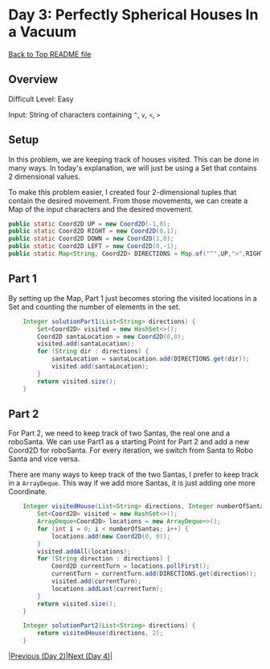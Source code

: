 # Day 3: Perfectly Spherical Houses In a Vacuum

[Back to Top README file](../../../../README.md)
## Overview
Difficult Level: Easy

Input: String of characters containing `^`, `v`, `<`, `>`

## Setup
In this problem, we are keeping track of houses visited.  This can be done in many ways. In today's explanation, we will just be using a Set that contains 2 dimensional values.

To make this problem easier, I created four 2-dimensional tuples that contain
the desired movement. From those movements, we can create a Map of the input
characters and the desired movement.

```java
public static Coord2D UP = new Coord2D(-1,0);
public static Coord2D RIGHT = new Coord2D(0,1);
public static Coord2D DOWN = new Coord2D(1,0);
public static Coord2D LEFT = new Coord2D(0,-1);
public static Map<String, Coord2D> DIRECTIONS = Map.of("^",UP,">",RIGHT,"v",DOWN,"<",LEFT);
```

## Part 1
By setting up the Map, Part 1 just becomes storing the visited locations in a Set
and counting the number of elements in the set.

```java
    Integer solutionPart1(List<String> directions) {
        Set<Coord2D> visited = new HashSet<>();
        Coord2D santaLocation = new Coord2D(0,0);
        visited.add(santaLocation);
        for (String dir : directions) {
            santaLocation = santaLocation.add(DIRECTIONS.get(dir));
            visited.add(santaLocation);
        }
        return visited.size();
    }
```

## Part 2
For Part 2, we need to keep track of two Santas, the real one and a roboSanta.
We can use Part1 as a starting Point for Part 2 and add a new Coord2D for roboSanta.
For every iteration, we switch from Santa to Robo Santa and vice versa.

There are many ways to keep track of the two Santas, I prefer to keep track in a `ArrayDeque`.
This way if we add more Santas, it is just adding one more Coordinate.

```java
    Integer visitedHouse(List<String> directions, Integer numberOfSantas) {
        Set<Coord2D> visited = new HashSet<>();
        ArrayDeque<Coord2D> locations = new ArrayDeque<>();
        for (int i = 0; i < numberOfSantas; i++) {
            locations.add(new Coord2D(0, 0));
        }
        visited.addAll(locations);
        for (String direction : directions) {
            Coord2D currentTurn = locations.pollFirst();
            currentTurn = currentTurn.add(DIRECTIONS.get(direction));
            visited.add(currentTurn);
            locations.addLast(currentTurn);
        }
        return visited.size();
    }

    Integer solutionPart2(List<String> directions) {
        return visitedHouse(directions, 2);
    }
```

|[Previous (Day 2)](../day02/README.md)|[Next (Day 4)](../day04/README.md)|